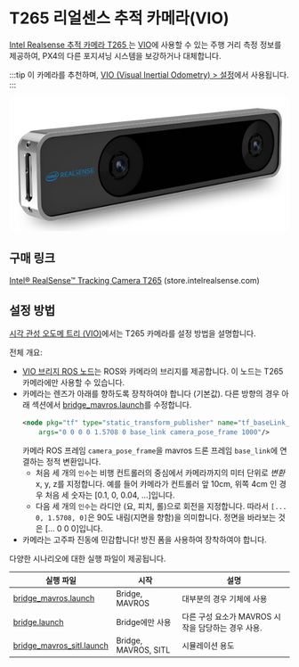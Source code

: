 # T265 리얼센스 추적 카메라(VIO)

[Intel Realsense 추적 카메라 T265 ](https://www.intelrealsense.com/tracking-camera-t265/)는 [VIO](../computer_vision/visual_inertial_odometry.md)에 사용할 수 있는 주행 거리 측정 정보를 제공하여, PX4의 다른 포지셔닝 시스템을 보강하거나 대체합니다.

:::tip
이 카메라를 추천하며, [VIO (Visual Inertial Odometry) > 설정](../computer_vision/visual_inertial_odometry.md#supported_setup)에서 사용됩니다.
:::

![Intel Realsense 추적 카메라 T265 - 각진 이미지](../../assets/peripherals/camera_vio/t265_intel_realsense_tracking_camera_photo_angle.jpg)


## 구매 링크

[Intel® RealSense™ Tracking Camera T265](https://www.intelrealsense.com/tracking-camera-t265/) (store.intelrealsense.com)


## 설정 방법

[시각 관성 오도메 트리 (VIO)](../computer_vision/visual_inertial_odometry.md)에서는  T265 카메라를 설정 방법을 설명합니다.

전체 개요:
- [VIO 브리지 ROS 노드](https://github.com/Auterion/VIO_bridge)는 ROS와 카메라의 브리지를 제공합니다. 이 노드는 T265 카메라에만 사용할 수 있습니다.
- 카메라는 렌즈가 아래를 향하도록 장착하여야 합니다 (기본값). 다른 방향의 경우 아래 섹션에서 [bridge_mavros.launch](https://github.com/Auterion/VIO/blob/master/launch/bridge_mavros.launch)를 수정합니다.
    ```xml
    <node pkg="tf" type="static_transform_publisher" name="tf_baseLink_cameraPose"
        args="0 0 0 0 1.5708 0 base_link camera_pose_frame 1000"/>
    ```
   카메라 ROS 프레임 `camera_pose_frame`을 mavros 드론 프레임 `base_link`에 연결하는 정적 변환입니다.
   - 처음 세 개의 `인수`는 비행 컨트롤러의 중심에서 카메라까지의 미터 단위로 *변환* x, y, z를 지정합니다. 예를 들어 카메라가 컨트롤러 앞 10cm, 위쪽 4cm 인 경우 처음 세 숫자는 [0.1, 0, 0.04, ...]입니다.
   - 다음 세 개의 `인수`는 라디안 (요, 피치, 롤)으로 회전을 지정합니다. 따라서 `[... 0, 1.5708, 0]`은 90도 내림(지면을 향함)을 의미합니다. 정면을 바라보는 것은 [... 0 0 0]입니다.
- 카메라는 고주파 진동에 민감합니다! 방진 폼을 사용하여 장착하여야 합니다.


<span id="launch_files"></span> 다양한 시나리오에 대한 실행 파일이 제공됩니다.

| 실행 파일                                                                                                       | 시작                   | 설명                               |
| ----------------------------------------------------------------------------------------------------------- | -------------------- | -------------------------------- |
| [bridge_mavros.launch](https://github.com/Auterion/VIO/blob/master/launch/bridge_mavros.launch)             | Bridge, MAVROS       | 대부분의 경우 기체에 사용                   |
| [bridge.launch](https://github.com/Auterion/VIO/blob/master/launch/bridge.launch)                           | Bridge에만 사용          | 다른 구성 요소가 MAVROS 시작을 담당하는 경우 사용. |
| [bridge_mavros_sitl.launch](https://github.com/Auterion/VIO/blob/master/launch/bridge_mavros_sitl.launch) | Bridge, MAVROS, SITL | 시뮬레이션 용도                         |
